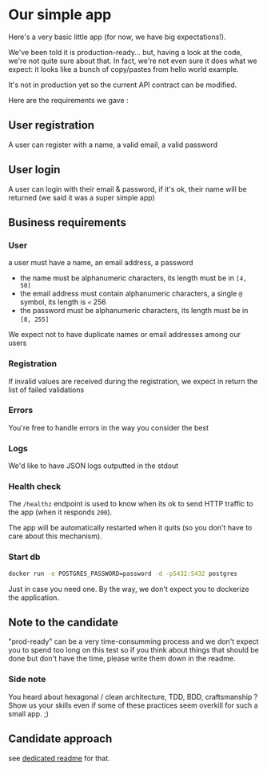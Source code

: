 # Our simple app

Here's a very basic little app (for now, we have big expectations!).

We've been told it is production-ready... but, having a look at the code, we're not quite sure about that.
In fact, we're not even sure it does what we expect: it looks like a bunch of copy/pastes from hello world example.

It's not in production yet so the current API contract can be modified.

Here are the requirements we gave :

## User registration

A user can register with a name, a valid email, a valid password

## User login

A user can login with their email & password, if it's ok, their name will be returned (we said it was a super simple app)

## Business requirements

### User

a user must have a name, an email address, a password

- the name must be alphanumeric characters, its length must be in `[4, 50]`
- the email address must contain alphanumeric characters, a single `@` symbol, its length is `<` 256
- the password must be alphanumeric characters, its length must be in `[8, 255]`

We expect not to have duplicate names or email addresses among our users

### Registration

If invalid values are received during the registration, we expect in return the list of failed validations

### Errors

You're free to handle errors in the way you consider the best

### Logs

We'd like to have JSON logs outputted in the stdout

### Health check

The `/healthz` endpoint is used to know when its ok to send HTTP traffic to the app (when it responds `200`).

The app will be automatically restarted when it quits (so you don't have to care about this mechanism).

### Start db

```bash
docker run -e POSTGRES_PASSWORD=password -d -p5432:5432 postgres
```

Just in case you need one. By the way, we don't expect you to dockerize the application.

## Note to the candidate

"prod-ready" can be a very time-consumming process and we don't expect you to spend too long on this test so
if you think about things that should be done but don't have the time, please write them down in the readme.

### Side note

You heard about hexagonal / clean architecture, TDD, BDD, craftsmanship ?
Show us your skills even if some of these practices seem overkill for such a small app. ;)

## Candidate approach

see [dedicated readme](doc/candidate_approach.md) for that.
